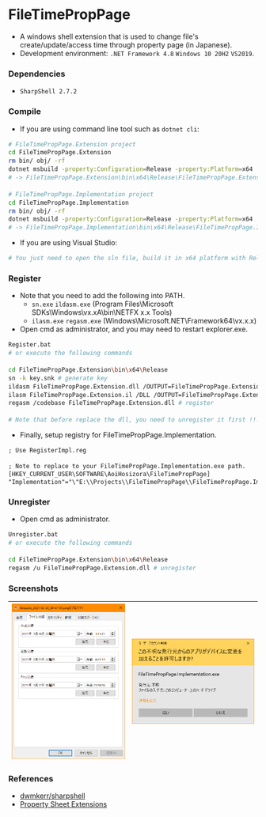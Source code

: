 # FileTimePropPage

+ A windows shell extension that is used to change file's create/update/access time through property page (in Japanese).
+ Development environment: `.NET Framework 4.8` `Windows 10 20H2` `VS2019`.

### Dependencies

+ `SharpShell 2.7.2`

### Compile

+ If you are using command line tool such as `dotnet cli`:

```bash
# FileTimePropPage.Extension project
cd FileTimePropPage.Extension
rm bin/ obj/ -rf
dotnet msbuild -property:Configuration=Release -property:Platform=x64
# -> FileTimePropPage.Extension\bin\x64\Release\FileTimePropPage.Extension.dll

# FileTimePropPage.Implementation project
cd FileTimePropPage.Implementation
rm bin/ obj/ -rf
dotnet msbuild -property:Configuration=Release -property:Platform=x64
# -> FileTimePropPage.Implementation\bin\x64\Release\FileTimePropPage.Implementation.exe
```

+ If you are using Visual Studio:

```bash
# You just need to open the sln file, build it in x64 platform with Release configuration.
```

### Register

+ Note that you need to add the following into PATH.
    + `sn.exe` `ildasm.exe` (Program Files\Microsoft SDKs\Windows\vx.xA\bin\NETFX x.x Tools)
    + `ilasm.exe` `regasm.exe` (Windows\Microsoft.NET\Framework64\vx.x.x)
+ Open cmd as administrator, and you may need to restart explorer.exe.

```bash
Register.bat
# or execute the following commands

cd FileTimePropPage.Extension\bin\x64\Release
sn -k key.snk # generate key
ildasm FileTimePropPage.Extension.dll /OUTPUT=FileTimePropPage.Extension.il
ilasm FileTimePropPage.Extension.il /DLL /OUTPUT=FileTimePropPage.Extension.dll /KEY=key.snk # add key to dll
regasm /codebase FileTimePropPage.Extension.dll # register

# Note that before replace the dll, you need to unregister it first !!!
```

+ Finally, setup registry for FileTimePropPage.Implementation.

```reg
; Use RegisterImpl.reg

; Note to replace to your FileTimePropPage.Implementation.exe path.
[HKEY_CURRENT_USER\SOFTWARE\AoiHosizora\FileTimePropPage]
"Implementation"="\"E:\\Projects\\FileTimePropPage\\FileTimePropPage.Implementation\\bin\\x64\\Release\\FileTimePropPage.Implementation.exe\""
```

### Unregister

+ Open cmd as administrator.

```bash
Unregister.bat
# or execute the following commands

cd FileTimePropPage.Extension\bin\x64\Release
regasm /u FileTimePropPage.Extension.dll # unregister
```

### Screenshots

|![screenshot1](./assets/screenshot1.png)|![screenshot2](./assets/screenshot2.png)|
|---|---|

### References

+ [dwmkerr/sharpshell](https://github.com/dwmkerr/sharpshell)
+ [Property Sheet Extensions](https://github.com/dwmkerr/sharpshell/blob/master/docs/extensions/propertysheetextension/propertysheetextension.md)
